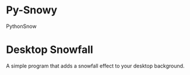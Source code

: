 # Py-Snowy
PythonSnow

# Desktop Snowfall

A simple program that adds a snowfall effect to your desktop background.
